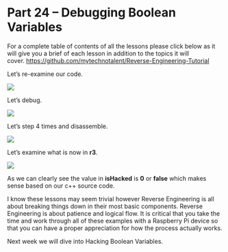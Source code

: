 # Part 24 – Debugging Boolean Variables

For a complete table of contents of all the lessons please click below as it will give you a brief of each lesson in addition to the topics it will cover.&nbsp;https://github.com/mytechnotalent/Reverse-Engineering-Tutorial

Let’s re-examine our code.

<div class="slate-resizable-image-embed slate-image-embed__resize-full-width"><img src="https://media-exp1.licdn.com/dms/image/C4E12AQFDvsepyGWEkA/article-inline_image-shrink_1000_1488/0/1520236715844?e=1614211200&amp;v=beta&amp;t=GbqOWOVILF8nqNE0nZhwtDtRasEHgYlBQsy1Rc9GOjc"/></div>

Let’s debug.

<div class="slate-resizable-image-embed slate-image-embed__resize-full-width"><img src="https://media-exp1.licdn.com/dms/image/C4E12AQGcWtIrh1tf8A/article-inline_image-shrink_1000_1488/0/1520194325794?e=1614211200&amp;v=beta&amp;t=DgtDcYsZuLIjOMp8Mw9EOAJCOE4YjzLPQPCnIlGKXMo"/></div>

Let’s step 4 times and disassemble.

<div class="slate-resizable-image-embed slate-image-embed__resize-full-width"><img src="https://media-exp1.licdn.com/dms/image/C4E12AQEkh7vJ2OzHtQ/article-inline_image-shrink_1000_1488/0/1520190876822?e=1614211200&amp;v=beta&amp;t=kCZemRGiNf3vxvo0NxrgcNxHgP5kRYRT1WcV1c16wjE"/></div>

Let’s examine what is now in __r3__.

<div class="slate-resizable-image-embed slate-image-embed__resize-full-width"><img src="https://media-exp1.licdn.com/dms/image/C4E12AQH0R28tjbUz9A/article-inline_image-shrink_1000_1488/0/1520171350771?e=1614211200&amp;v=beta&amp;t=9XTVRTO0XkfPXMtX3sq2XLtTjVOo3r7w065AWY84HVE"/></div>

As we can clearly see the value in __isHacked__ is __0__ or __false__ which makes sense based on our c++ source code.

I know these lessons may seem trivial however Reverse Engineering is all about breaking things down in their most basic components.&nbsp;Reverse Engineering is about patience and logical flow.&nbsp;It is critical that you take the time and work through all of these examples with a Raspberry Pi device so that you can have a proper appreciation for how the process actually works.

Next week we will dive into Hacking Boolean Variables.